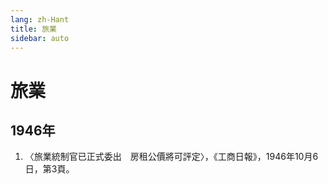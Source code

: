 ```yaml
---
lang: zh-Hant
title: 旅業
sidebar: auto
---
```


# 旅業
## 1946年
1. 〈旅業統制官已正式委出　房租公價將可評定〉，《工商日報》，1946年10月6日，第3頁。